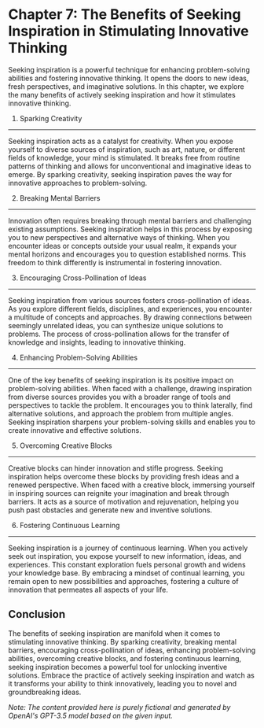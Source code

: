 Chapter 7: The Benefits of Seeking Inspiration in Stimulating Innovative Thinking
=================================================================================

Seeking inspiration is a powerful technique for enhancing problem-solving abilities and fostering innovative thinking. It opens the doors to new ideas, fresh perspectives, and imaginative solutions. In this chapter, we explore the many benefits of actively seeking inspiration and how it stimulates innovative thinking.

1. Sparking Creativity
----------------------

Seeking inspiration acts as a catalyst for creativity. When you expose yourself to diverse sources of inspiration, such as art, nature, or different fields of knowledge, your mind is stimulated. It breaks free from routine patterns of thinking and allows for unconventional and imaginative ideas to emerge. By sparking creativity, seeking inspiration paves the way for innovative approaches to problem-solving.

2. Breaking Mental Barriers
---------------------------

Innovation often requires breaking through mental barriers and challenging existing assumptions. Seeking inspiration helps in this process by exposing you to new perspectives and alternative ways of thinking. When you encounter ideas or concepts outside your usual realm, it expands your mental horizons and encourages you to question established norms. This freedom to think differently is instrumental in fostering innovation.

3. Encouraging Cross-Pollination of Ideas
-----------------------------------------

Seeking inspiration from various sources fosters cross-pollination of ideas. As you explore different fields, disciplines, and experiences, you encounter a multitude of concepts and approaches. By drawing connections between seemingly unrelated ideas, you can synthesize unique solutions to problems. The process of cross-pollination allows for the transfer of knowledge and insights, leading to innovative thinking.

4. Enhancing Problem-Solving Abilities
--------------------------------------

One of the key benefits of seeking inspiration is its positive impact on problem-solving abilities. When faced with a challenge, drawing inspiration from diverse sources provides you with a broader range of tools and perspectives to tackle the problem. It encourages you to think laterally, find alternative solutions, and approach the problem from multiple angles. Seeking inspiration sharpens your problem-solving skills and enables you to create innovative and effective solutions.

5. Overcoming Creative Blocks
-----------------------------

Creative blocks can hinder innovation and stifle progress. Seeking inspiration helps overcome these blocks by providing fresh ideas and a renewed perspective. When faced with a creative block, immersing yourself in inspiring sources can reignite your imagination and break through barriers. It acts as a source of motivation and rejuvenation, helping you push past obstacles and generate new and inventive solutions.

6. Fostering Continuous Learning
--------------------------------

Seeking inspiration is a journey of continuous learning. When you actively seek out inspiration, you expose yourself to new information, ideas, and experiences. This constant exploration fuels personal growth and widens your knowledge base. By embracing a mindset of continual learning, you remain open to new possibilities and approaches, fostering a culture of innovation that permeates all aspects of your life.

Conclusion
----------

The benefits of seeking inspiration are manifold when it comes to stimulating innovative thinking. By sparking creativity, breaking mental barriers, encouraging cross-pollination of ideas, enhancing problem-solving abilities, overcoming creative blocks, and fostering continuous learning, seeking inspiration becomes a powerful tool for unlocking inventive solutions. Embrace the practice of actively seeking inspiration and watch as it transforms your ability to think innovatively, leading you to novel and groundbreaking ideas.

*Note: The content provided here is purely fictional and generated by OpenAI's GPT-3.5 model based on the given input.*
